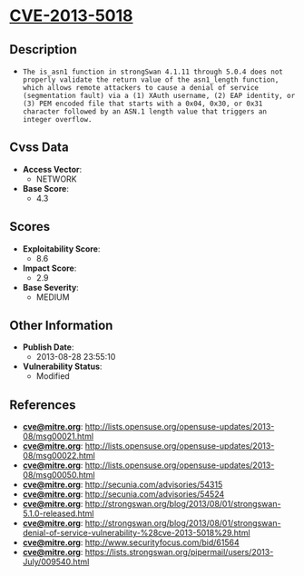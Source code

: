 
# [CVE-2013-5018](http://lists.opensuse.org/opensuse-updates/2013-08/msg00021.html)

## Description

- `The is_asn1 function in strongSwan 4.1.11 through 5.0.4 does not properly validate the return value of the asn1_length function, which allows remote attackers to cause a denial of service (segmentation fault) via a (1) XAuth username, (2) EAP identity, or (3) PEM encoded file that starts with a 0x04, 0x30, or 0x31 character followed by an ASN.1 length value that triggers an integer overflow.`

## Cvss Data

- **Access Vector**:
  - NETWORK
- **Base Score**:
  - 4.3

## Scores

- **Exploitability Score**:
  - 8.6
- **Impact Score**:
  - 2.9
- **Base Severity**:
  - MEDIUM

## Other Information

- **Publish Date**:
  - 2013-08-28 23:55:10
- **Vulnerability Status**:
  - Modified

## References

- **cve@mitre.org**: http://lists.opensuse.org/opensuse-updates/2013-08/msg00021.html
- **cve@mitre.org**: http://lists.opensuse.org/opensuse-updates/2013-08/msg00022.html
- **cve@mitre.org**: http://lists.opensuse.org/opensuse-updates/2013-08/msg00050.html
- **cve@mitre.org**: http://secunia.com/advisories/54315
- **cve@mitre.org**: http://secunia.com/advisories/54524
- **cve@mitre.org**: http://strongswan.org/blog/2013/08/01/strongswan-5.1.0-released.html
- **cve@mitre.org**: http://strongswan.org/blog/2013/08/01/strongswan-denial-of-service-vulnerability-%28cve-2013-5018%29.html
- **cve@mitre.org**: http://www.securityfocus.com/bid/61564
- **cve@mitre.org**: https://lists.strongswan.org/pipermail/users/2013-July/009540.html
